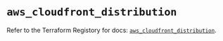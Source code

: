 # `aws_cloudfront_distribution`

Refer to the Terraform Registory for docs: [`aws_cloudfront_distribution`](https://registry.terraform.io/providers/hashicorp/aws/5.20.0/docs/resources/cloudfront_distribution).
